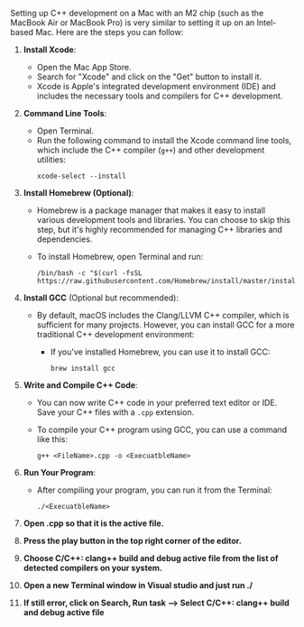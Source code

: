 Setting up C++ development on a Mac with an M2 chip (such as the MacBook Air or MacBook Pro) is very similar to setting it up on an Intel-based Mac. Here are the steps you can follow:

1. **Install Xcode**:
   - Open the Mac App Store.
   - Search for "Xcode" and click on the "Get" button to install it.
   - Xcode is Apple's integrated development environment (IDE) and includes the necessary tools and compilers for C++ development.

2. **Command Line Tools**:
   - Open Terminal.
   - Run the following command to install the Xcode command line tools, which include the C++ compiler (`g++`) and other development utilities:
     ```
     xcode-select --install
     ```

3. **Install Homebrew (Optional)**:
   - Homebrew is a package manager that makes it easy to install various development tools and libraries. You can choose to skip this step, but it's highly recommended for managing C++ libraries and dependencies.

   - To install Homebrew, open Terminal and run:
     ```
     /bin/bash -c "$(curl -fsSL https://raw.githubusercontent.com/Homebrew/install/master/install.sh)"
     ```

4. **Install GCC** (Optional but recommended):
   - By default, macOS includes the Clang/LLVM C++ compiler, which is sufficient for many projects. However, you can install GCC for a more traditional C++ development environment:

     - If you've installed Homebrew, you can use it to install GCC:
       ```
       brew install gcc
       ```

5. **Write and Compile C++ Code**:
   - You can now write C++ code in your preferred text editor or IDE. Save your C++ files with a `.cpp` extension.

   - To compile your C++ program using GCC, you can use a command like this:
     ```
     g++ <FileName>.cpp -o <ExecuatbleName>
     ```

6. **Run Your Program**:
   - After compiling your program, you can run it from the Terminal:
     ```
     ./<ExecuatbleName>
     ```

7. **Open <FileName>.cpp so that it is the active file.**

8. **Press the play button in the top right corner of the editor.**

9. **Choose C/C++: clang++ build and debug active file from the list of detected compilers on your system.**

10. **Open a new Terminal window in Visual studio and just run ./<ExecuatbleName>**

11. **If still error, click on Search, Run task --> Select C/C++: clang++ build and debug active file**

